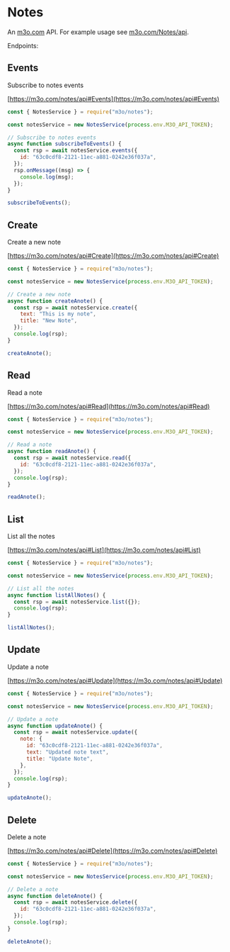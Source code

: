 # Notes

An [m3o.com](https://m3o.com) API. For example usage see [m3o.com/Notes/api](https://m3o.com/Notes/api).

Endpoints:

## Events

Subscribe to notes events

[https://m3o.com/notes/api#Events](https://m3o.com/notes/api#Events)

```js
const { NotesService } = require("m3o/notes");

const notesService = new NotesService(process.env.M3O_API_TOKEN);

// Subscribe to notes events
async function subscribeToEvents() {
  const rsp = await notesService.events({
    id: "63c0cdf8-2121-11ec-a881-0242e36f037a",
  });
  rsp.onMessage((msg) => {
    console.log(msg);
  });
}

subscribeToEvents();
```

## Create

Create a new note

[https://m3o.com/notes/api#Create](https://m3o.com/notes/api#Create)

```js
const { NotesService } = require("m3o/notes");

const notesService = new NotesService(process.env.M3O_API_TOKEN);

// Create a new note
async function createAnote() {
  const rsp = await notesService.create({
    text: "This is my note",
    title: "New Note",
  });
  console.log(rsp);
}

createAnote();
```

## Read

Read a note

[https://m3o.com/notes/api#Read](https://m3o.com/notes/api#Read)

```js
const { NotesService } = require("m3o/notes");

const notesService = new NotesService(process.env.M3O_API_TOKEN);

// Read a note
async function readAnote() {
  const rsp = await notesService.read({
    id: "63c0cdf8-2121-11ec-a881-0242e36f037a",
  });
  console.log(rsp);
}

readAnote();
```

## List

List all the notes

[https://m3o.com/notes/api#List](https://m3o.com/notes/api#List)

```js
const { NotesService } = require("m3o/notes");

const notesService = new NotesService(process.env.M3O_API_TOKEN);

// List all the notes
async function listAllNotes() {
  const rsp = await notesService.list({});
  console.log(rsp);
}

listAllNotes();
```

## Update

Update a note

[https://m3o.com/notes/api#Update](https://m3o.com/notes/api#Update)

```js
const { NotesService } = require("m3o/notes");

const notesService = new NotesService(process.env.M3O_API_TOKEN);

// Update a note
async function updateAnote() {
  const rsp = await notesService.update({
    note: {
      id: "63c0cdf8-2121-11ec-a881-0242e36f037a",
      text: "Updated note text",
      title: "Update Note",
    },
  });
  console.log(rsp);
}

updateAnote();
```

## Delete

Delete a note

[https://m3o.com/notes/api#Delete](https://m3o.com/notes/api#Delete)

```js
const { NotesService } = require("m3o/notes");

const notesService = new NotesService(process.env.M3O_API_TOKEN);

// Delete a note
async function deleteAnote() {
  const rsp = await notesService.delete({
    id: "63c0cdf8-2121-11ec-a881-0242e36f037a",
  });
  console.log(rsp);
}

deleteAnote();
```
